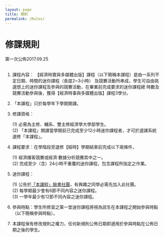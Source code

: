 ```yaml
---
layout: page
title: 規則
permalink: /Rules/
---
```

<h1> 修課規則 </h1>
第一次公佈2017.09.25
<br>
<br>

1. 課程內容：
【經濟時實與多媒體出版】課程（以下簡稱本課程）是由一系列不定日期、時間的迷你課程（長度2~3小時）
及競賽活動所串成，學生可自由挑選想上的迷你課程及參與的競賽活動，在畢業前完成要求的迷你課程總
時數及競賽活動參與後，獲得【經濟時事與多媒體出版】課程3學分。

2. 「本課程」只於每學年下學期開課。

3. 修課資格：  

    (1) 必需為主修、輔系、雙主修經濟學大學部學生。  
  (2) 「本課程」開課當學期前已完成至少12小時迷你課程者，才可於選課系統選修「本課程」。  

4. 課程要求：在學階段至選修【經時】學期結束前完成以下兩條件，  

    (1) 經濟播客競賽或經濟·數據分析競賽其中之一。  
  (2) 完成至少（含）24小時不重覆的迷你課程，包含課程所指定之作業。  

5. 迷你課程：  

    (1) 公告於[「本課程」臉書社團](https://www.facebook.com/groups/ntpuecon.mpei/)，有興趣之同學必需先加入此社團。   
  (2) 每學期最少會有6節不同內容之迷你課程。  
  (3) 一學年最少有12節不同內容之迷你課程。  

6. 參與時點：學生所修習之第一堂迷你課程將視為該生在本課程之開始參與時點（以下簡稱參與時點）。  

7. 本課程保有修改規則之權力，任何新規則公佈日期即適用於參與時點在公佈日期之後的學生。
